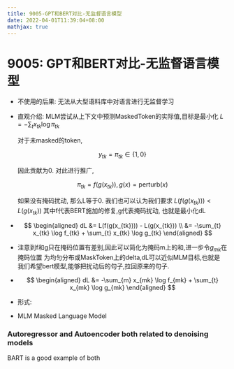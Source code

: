 ```yaml
---
title: 9005-GPT和BERT对比-无监督语言模型
date: 2022-04-01T11:39:04+08:00
mathjax: true
---
```


# 9005: GPT和BERT对比-无监督语言模型

- 不使用的后果: 无法从大型语料库中对语言进行无监督学习

- 直观介绍: MLM尝试从上下文中预测MaskedToken的实际值,目标是最小化
  $L=-\sum_{t} x_{tk} \log \pi_{tk}$

  对于未masked的token,

  $$y_{tk}=\pi_{tk} \in \{1,0\}$$

  因此贡献为0. 对此进行推广,

  $$\pi_{tk}=f(g(x_{tk})),g(x)=\text{perturb}(x)$$

  如果没有掩码扰动,
  那么L等于0. 我们也可以认为我们要求 $L(f(g(x_{tk})))<L(g(x_{tk}))$
  其中f代表BERT施加的修复,g代表掩码扰动, 也就是最小化dL

- $$
  \begin{aligned}
  dL &= L(f(g(x_{tk}))) - L(g(x_{tk})) \\
     &= -\sum_{t} x_{tk} \log f_{tk} +  \sum_{t} x_{tk} \log g_{tk}
  \end{aligned}
  $$

- 注意到f和g只在掩码位置有差别,因此可以简化为掩码m上的和,进一步令$g_{mk}$在掩码位置
  为均匀分布或MaskToken上的delta,dL可以近似MLM目标,也就是
  我们希望bert模型,能够把扰动后的句子,拉回原来的句子.

- $$
  \begin{aligned}
  dL &= -\sum_{m} x_{mk} \log f_{mk} +  \sum_{t} x_{mk} \log g_{mk}
  \end{aligned}
  $$

- 形式:
- MLM Masked Language Model


### Autoregressor and Autoencoder both related to denoising models

BART is a good example of both